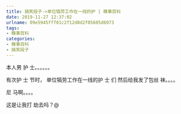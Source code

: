 ```yaml
---
title: 搞笑段子->单位犒劳工作在一线的护 | 糗事百科
date: 2019-11-27 12:37:02
urlname: 09e5945fff01c2f12d0d2f05605d6973
tags: 
- 糗事百科
categories:
- 糗事百科
- 搞笑段子
---
```

本人男 护 士。。。。。。

有次护 士 节时， 单位犒劳工作在一线的护 士 们  然后给我发了包丝 袜。。。。

尼 马啊。。。。

这是让我打 劫去吗？@


